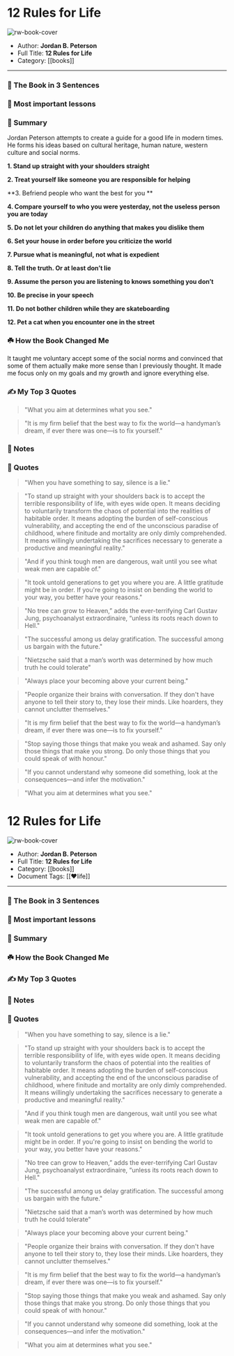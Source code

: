 # 12 Rules for Life

![rw-book-cover](https://is2-ssl.mzstatic.com/image/thumb/Publication114/v4/66/8e/c2/668ec2c7-8627-6640-227c-9f401fdef05a/9780345816047.d.jpg/1840x2759bb.jpeg)

- Author: **Jordan B. Peterson**
- Full Title: **12 Rules for Life**
- Category: [[books]]
---
### 🚀 The Book in 3 Sentences

### 🎨 Most important lessons

### 📒 Summary
Jordan Peterson attempts to create a guide for a good life in modern times. He forms his ideas based on cultural heritage, human nature, western culture and social norms.

**1.  Stand up straight with your shoulders straight**  

**2. Treat yourself like someone you are responsible for helping**  

**3. Befriend people who want the best for you **

**4. Compare yourself to who you were yesterday, not the useless person you are today**  

**5. Do not let your children do anything that makes you dislike them**  

**6. Set your house in order before you criticize the world**  

**7. Pursue what is meaningful, not what is expedient**  

**8. Tell the truth. Or at least don’t lie**  

**9. Assume the person you are listening to knows something you don’t**  

**10. Be precise in your speech**  

**11. Do not bother children while they are skateboarding**  

**12. Pet a cat when you encounter one in the street**  

### ☘️ How the Book Changed Me
It taught me voluntary accept some of the social norms and convinced that some of them actually make more sense than I previously thought. It made me focus only on my goals and my growth and ignore everything else. 

### ✍️ My Top 3 Quotes

>"What you aim at determines what you see."

>"It is my firm belief that the best way to fix the world—a handyman’s dream, if ever there was one—is to fix yourself."


### 📝 Notes

### 📜 Quotes

> "When you have something to say, silence is a lie."

> "To stand up straight with your shoulders back is to accept the terrible responsibility of life, with eyes wide open. It means deciding to voluntarily transform the chaos of potential into the realities of habitable order. It means adopting the burden of self-conscious vulnerability, and accepting the end of the unconscious paradise of childhood, where finitude and mortality are only dimly comprehended. It means willingly undertaking the sacrifices necessary to generate a productive and meaningful reality."

> "And if you think tough men are dangerous, wait until you see what weak men are capable of."

> "It took untold generations to get you where you are. A little gratitude might be in order. If you're going to insist on bending the world to your way, you better have your reasons."

> "No tree can grow to Heaven,” adds the ever-terrifying Carl Gustav Jung, psychoanalyst extraordinaire, “unless its roots reach down to Hell."

> "The successful among us delay gratification. The successful among us bargain with the future."

> "Nietzsche said that a man’s worth was determined by how much truth he could tolerate"

> "Always place your becoming above your current being."

> "People organize their brains with conversation. If they don't have anyone to tell their story to, they lose their minds. Like hoarders, they cannot unclutter themselves."

> "It is my firm belief that the best way to fix the world—a handyman’s dream, if ever there was one—is to fix yourself."

> "Stop saying those things that make you weak and ashamed. Say only those things that make you strong. Do only those things that you could speak of with honour."

> "If you cannot understand why someone did something, look at the consequences—and infer the motivation."

> "What you aim at determines what you see."

# 12 Rules for Life

![rw-book-cover](https://is2-ssl.mzstatic.com/image/thumb/Publication114/v4/66/8e/c2/668ec2c7-8627-6640-227c-9f401fdef05a/9780345816047.d.jpg/1840x2759bb.jpeg)

- Author: **Jordan B. Peterson**
- Full Title: **12 Rules for Life**
- Category: [[books]]
- Document Tags: [[❤life]] 
---
### 🚀 The Book in 3 Sentences

### 🎨 Most important lessons

### 📒 Summary

### ☘️ How the Book Changed Me

### ✍️ My Top 3 Quotes

### 📝 Notes

### 📜 Quotes

>"When you have something to say, silence is a lie."

>"To stand up straight with your shoulders back is to accept the terrible responsibility of life, with eyes wide open. It means deciding to voluntarily transform the chaos of potential into the realities of habitable order. It means adopting the burden of self-conscious vulnerability, and accepting the end of the unconscious paradise of childhood, where finitude and mortality are only dimly comprehended. It means willingly undertaking the sacrifices necessary to generate a productive and meaningful reality."

>"And if you think tough men are dangerous, wait until you see what weak men are capable of."

>"It took untold generations to get you where you are. A little gratitude might be in order. If you're going to insist on bending the world to your way, you better have your reasons."

>"No tree can grow to Heaven,” adds the ever-terrifying Carl Gustav Jung, psychoanalyst extraordinaire, “unless its roots reach down to Hell."

>"The successful among us delay gratification. The successful among us bargain with the future."

>"Nietzsche said that a man’s worth was determined by how much truth he could tolerate"

>"Always place your becoming above your current being."

>"People organize their brains with conversation. If they don't have anyone to tell their story to, they lose their minds. Like hoarders, they cannot unclutter themselves."

>"It is my firm belief that the best way to fix the world—a handyman’s dream, if ever there was one—is to fix yourself."

>"Stop saying those things that make you weak and ashamed. Say only those things that make you strong. Do only those things that you could speak of with honour."

>"If you cannot understand why someone did something, look at the consequences—and infer the motivation."

>"What you aim at determines what you see."

